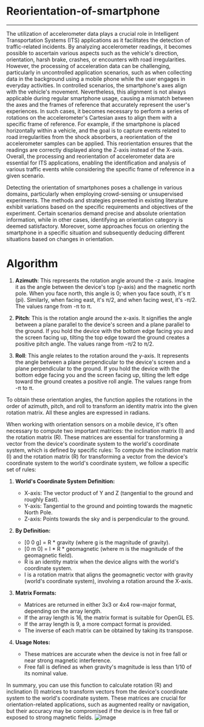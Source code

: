 # Reorientation-of-smartphone

---

The utilization of accelerometer data plays a crucial role in Intelligent Transportation Systems (ITS) applications as it facilitates the detection of traffic-related incidents. By analyzing accelerometer readings, it becomes possible to ascertain various aspects such as the vehicle's direction, orientation, harsh brake, crashes, or encounters with road irregularities. However, the processing of acceleration data can be challenging, particularly in uncontrolled application scenarios, such as when collecting data in the background using a mobile phone while the user engages in everyday activities. In controlled scenarios, the smartphone's axes align with the vehicle's movement. Nevertheless, this alignment is not always applicable during regular smartphone usage, causing a mismatch between the axes and the frames of reference that accurately represent the user's experiences. In such cases, it becomes necessary to perform a series of rotations on the accelerometer's Cartesian axes to align them with a specific frame of reference. For example, if the smartphone is placed horizontally within a vehicle, and the goal is to capture events related to road irregularities from the shock absorbers, a reorientation of the accelerometer samples can be applied. This reorientation ensures that the readings are correctly displayed along the Z-axis instead of the X-axis. Overall, the processing and reorientation of accelerometer data are essential for ITS applications, enabling the identification and analysis of various traffic events while considering the specific frame of reference in a given scenario.

Detecting the orientation of smartphones poses a challenge in various domains, particularly when employing crowd-sensing or unsupervised experiments. The methods and strategies presented in existing literature exhibit variations based on the specific requirements and objectives of the experiment. Certain scenarios demand precise and absolute orientation information, while in other cases, identifying an orientation category is deemed satisfactory. Moreover, some approaches focus on orienting the smartphone in a specific situation and subsequently deducing different situations based on changes in orientation.

# Algorithm 

1. **Azimuth**: This represents the rotation angle around the -z axis. Imagine it as the angle between the device's top (y-axis) and the magnetic north pole. When you face north, this angle is 0; when you face south, it's π (pi). Similarly, when facing east, it's π/2, and when facing west, it's -π/2. The values range from -π to π.

2. **Pitch**: This is the rotation angle around the x-axis. It signifies the angle between a plane parallel to the device's screen and a plane parallel to the ground. If you hold the device with the bottom edge facing you and the screen facing up, tilting the top edge toward the ground creates a positive pitch angle. The values range from -π/2 to π/2.

3. **Roll**: This angle relates to the rotation around the y-axis. It represents the angle between a plane perpendicular to the device's screen and a plane perpendicular to the ground. If you hold the device with the bottom edge facing you and the screen facing up, tilting the left edge toward the ground creates a positive roll angle. The values range from -π to π.

To obtain these orientation angles, the function applies the rotations in the order of azimuth, pitch, and roll to transform an identity matrix into the given rotation matrix. All these angles are expressed in radians.


When working with orientation sensors on a mobile device, it's often necessary to compute two important matrices: the inclination matrix (I) and the rotation matrix (R). These matrices are essential for transforming a vector from the device's coordinate system to the world's coordinate system, which is defined by specific rules:
To compute the inclination matrix (I) and the rotation matrix (R) for transforming a vector from the device's coordinate system to the world's coordinate system, we follow a specific set of rules:

1. **World's Coordinate System Definition:**
   - X-axis: The vector product of Y and Z (tangential to the ground and roughly East).
   - Y-axis: Tangential to the ground and pointing towards the magnetic North Pole.
   - Z-axis: Points towards the sky and is perpendicular to the ground.

2. **By Definition:**
   - [0 0 g] = R * gravity (where g is the magnitude of gravity).
   - [0 m 0] = I * R * geomagnetic (where m is the magnitude of the geomagnetic field).
   - R is an identity matrix when the device aligns with the world's coordinate system.
   - I is a rotation matrix that aligns the geomagnetic vector with gravity (world's coordinate system), involving a rotation around the X-axis.

3. **Matrix Formats:**
   - Matrices are returned in either 3x3 or 4x4 row-major format, depending on the array length.
   - If the array length is 16, the matrix format is suitable for OpenGL ES.
   - If the array length is 9, a more compact format is provided.
   - The inverse of each matrix can be obtained by taking its transpose.

4. **Usage Notes:**
   - These matrices are accurate when the device is not in free fall or near strong magnetic interference.
   - Free fall is defined as when gravity's magnitude is less than 1/10 of its nominal value.

In summary, you can use this function to calculate rotation (R) and inclination (I) matrices to transform vectors from the device's coordinate system to the world's coordinate system. These matrices are crucial for orientation-related applications, such as augmented reality or navigation, but their accuracy may be compromised if the device is in free fall or exposed to strong magnetic fields.
![image](https://github.com/Slmaking/Reorientation-of-smartphone/assets/58626257/c56fec0b-a17d-4af6-b038-91b249a8db19)


